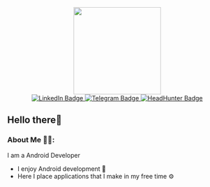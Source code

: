 <div id="header" align="center">
  <img src="https://media.giphy.com/media/bAQH7WXKqtIBrPs7sR/giphy.gif" width="200"/>

<div id="badges">
  <a href="https://www.linkedin.com/in/fedor-tyurin-699952238/">
    <img src="https://img.shields.io/badge/LinkedIn-blue?style=for-the-badge&logo=linkedin&logoColor=white" alt="LinkedIn Badge"/>
  </a>
  <a href="https://t.me/jienone">
    <img src="https://img.shields.io/badge/Telegram-blue?logo=telegram&logoColor=white&style=for-the-badge" alt="Telegram Badge"/>
  </a>
  <a href="https://hh.ru/resume/a23343cfff0909a5130039ed1f5a796c64776a">
    <img src="https://img.shields.io/badge/HeadHunter-red?logo=headhunter&logoColor=red&style=for-the-badge" alt="HeadHunter Badge"/>
  </a>
</div>
</div>

## Hello there👋




### About Me 🧑‍💻:
I am a Android Developer

- I enjoy Android development 🙌
- Here I place applications that I make in my free time ⚙️
